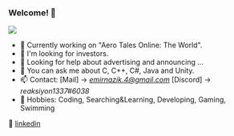 ### Welcome! 👋
![](https://komarev.com/ghpvc/?username=reaksiyon&color=yellow&style=flat-square)

- 🔭 Currently working on "Aero Tales Online: The World".
- 👯 I'm looking for investors.
- 🤔 Looking for help about advertising and announcing ...
- 💬 You can ask me about C, C++, C#, Java and Unity.
- 📫 Contact: [Mail] -> *emirnazik.4@gmail.com* [Discord] -> *reaksiyon1337#6038*
- 💜 Hobbies: Coding, Searching&Learning, Developing, Gaming, Swimming  

👔 [linkedin](https://www.linkedin.com/in/emir-nazik-b0b69b150/)

<!--

-->
